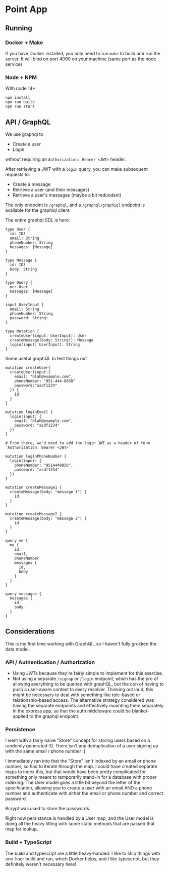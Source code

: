 # Point App

## Running
### Docker + Make
If you have Docker installed, you only need to run `make` to build and run the
server.  It will bind on port 4000 on your machine (same port as the node
service)

### Node + NPM
With node 14+
```
npm install
npm run build
npm run start
```

## API / GraphQL
We use graphql to
- Create a user
- Login

without requiring an `Authorization: Bearer <JWT>` header.

After retrieving a JWT with a `login` query, you can make subsequent requests to:

- Create a message
- Retrieve a user (and their messages)
- Retrieve a user's messages (maybe a bit redundant)

The only endpoint is `/graphql`, and a `/graphql/graphiql` endpoint is
available for the graphiql client.

The entire graphql SDL is here:
```
type User {
  id: ID!
  email: String
  phoneNumber: String
  messages: [Message]
}

type Message {
  id: ID!
  body: String
}

type Query {
  me: User
  messages: [Message]
}

input UserInput {
  email: String
  phoneNumber: String
  password: String!
}

type Mutation {
  createUser(input: UserInput): User
  createMessage(body: String!): Message
  login(input: UserInput): String
}
```

Some useful graphQL to test things out
```
mutation createUser{
  createUser(input:{
    email: "blah@example.com",
    phoneNumber: "951-444-8850"
    password:"asdf1234"
  }) {
    id
  }
}

mutation loginEmail {
  login(input: {
    email: "blah@example.com",
    password: "asdf1234"
  })
}

# From there, we'd need to add the login JWT as a header of form `Authorization: Bearer <JWT>`

mutation loginPhoneNumber {
  login(input: {
    phoneNumber: "9514448850",
    password: "asdf1234"
  })
}

mutation createMessage1 {
  createMessage(body: "message 1") {
    id
  }
}

mutation createMessage2 {
  createMessage(body: "message 2") {
    id
  }
}

query me {
  me {
    id,
    email,
    phoneNumber
    messages {
      id,
      body
    }
  }
}

query messages {
  messages {
    id,
    body
  }
}

```

## Considerations
This is my first time working with GraphQL, so I haven't fully grokked the data
model.

### API / Authentication / Authorization
- Using JWTs because they're fairly simple to implement for this exercise.
- Not using a separate `/signup` or `/login` endpoint, which has the pro of
allowing everything to be queried with graphQL, but the con of having to
push a user-aware context to every resolver.  Thinking out loud, this might be
necessary to deal with something like role-based or relationshio-based access.
The alternative strategy considered was having the separate endpoints and
effectively mounting them separately in the express app, so that the auth
middleware could be blanket-applied to the graphql endpoint.

### Persistence
I went with a fairly naive "Store" concept for storing users based on a
randomly generated ID.  There isn't any deduplication of a user signing up
with the same email / phone number :(

I immediately ran into that the "Store" isn't indexed by an email or
phone number, so had to iterate through the map.  I could have created
separate maps to index this, but that would have been pretty complicated
for something only meant to temporarily stand-in for a database with
proper indexing.  The User model goes a little bit beyond the letter of the
specification, allowing you to create a user with an email AND a phone number
and authenticate with either the email or phone number and correct password.

Bcrypt was used to store the passwords.

Right now persistance is handled by a User map, and the User model is doing
all the heavy lifting with some static methods that are passed that map for
lookup.

### Build + TypeScript
The build and typescript are a little heavy-handed.  I like to ship things with
one-liner build and run, which Docker helps, and I like typescript, but they
definitely weren't necessary here!
